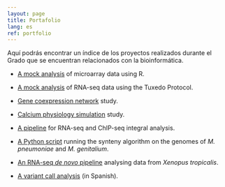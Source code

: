 ```yaml
---
layout: page
title: Portafolio
lang: es
ref: portfolio
---
```


Aquí podrás encontrar un índice de los proyectos realizados durante el Grado que se encuentran relacionados con la bioinformática.

* [A mock analysis](BMS_1) of microarray data using R.

* [A mock analysis](BMS_2) of RNA-seq data using the Tuxedo Protocol.

* [Gene coexpression network](BMS_3) study.

* [Calcium physiology simulation](BMS_4) study.
 
* [A pipeline](BAG_1) for RNA-seq and ChIP-seq integral analysis.
 
* [A Python script](BAG_2) running the synteny algorithm on the genomes of *M. pneumoniae* and *M. genitalium*.
 
* [An RNA-seq *de novo* pipeline](BAG_3) analysing data from *Xenopus tropicalis*.
 
* [A variant call analysis](BAG_4) (in Spanish).


